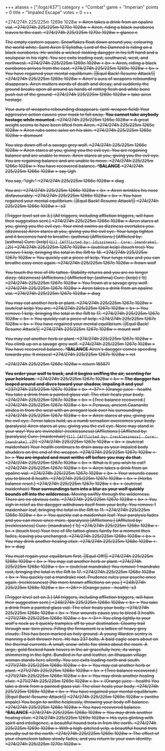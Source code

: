 +++
aliases = ["/logs/437"]
category = "Combat"
game = "Imperian"
points = 0
title = "Impaled Escape"
votes = 0
+++

<274/274h 225/225m 1269e 1028w <eb> <s>> 
Airen takes a drink from an opaline vial.
<274/274h 225/225m 1270e 1028w <eb> <s>> 
Airen, riding a black ouroboros leaves to the east.
<274/274h 225/225m 1270e 1028w <eb> <s>> glance e

The empty eastern square.
Snowflakes float down around you, colouring the world white. Saint Airen 
S'Sylistha, Lord of the Damned is riding on a black ouroboros. He wields a 
wicked-looking daegger in his left hand and a soulspear in his right. You see 
exits leading east, southwest, west, and northwest.
<274/274h 225/225m 1269e 1028w <-b> <s>> 
Airen, riding a black ouroboros arrives from the east.
<274/274h 225/225m 1269e 1028w <-b> <s>> 
You have regained your mental equilibrium.
||Equil Back! Resume Attack!||
<274/274h 225/225m 1269e 1028w <eb> <s>> 
Airen's aura of weapons rebounding disappears.
Airen mutters words of death and decay, and suddenly the ground breaks open all
around as hands of rotting flesh and white bone push out of the ground.
<274/274h 225/225m 1269e 1028w <eb> <s>> take airen hostage

Your aura of weapons rebounding disappears. (anti-weapon field)
Your aggressive action causes your mask to fall away.
**You cannot take anybody hostage while mounted.**
<274/274h 225/225m 1265e 1028w <eb> <s>> 
A great weight seems to have been lifted from Airen.
<274/274h 225/225m 1265e 1028w <eb> <s>> 
Airen rubs some salve on his skin.
<274/274h 225/225m 1265e 1028w <eb> <s>> dismount

You step down off of a savage grey wolf.
<274/274h 225/225m 1266e 1028w <e-> <s>> 
Airen stares at you, giving you the evil eye.
You are regaining balance and are unable to move.
Airen stares at you, giving you the evil eye.
You are regaining balance and are unable to move.
<274/274h 225/225m 1266e 1028w <e-> <s>> 
You have recovered balance.
*************BALANCE************
<274/274h 225/225m 1266e 1028w <eb> <s>> say Ugh

You say, "Ugh."
<274/274h 225/225m 1266e 1028w <eb> <s>> diag

You are:
<274/274h 225/225m 1266e 1028w <-b> <s>> 
Airen wrinkles his nose disfavourably.
<274/274h 225/225m 1266e 1028w <-b> <s>> 
You have regained your mental equilibrium.
||Equil Back! Resume Attack!||
<274/274h 225/225m 1266e 1028w <eb> <s>> `s3

[Trigger level set on 3.]
[All triggers, including affliction triggers, will have their suggestion sent.]
<274/274h 225/225m 1266e 1028w <eb> <s>> 
Airen stares at you, giving you the evil eye.
Your mind swims as dizziness overtakes you. (dizziness)
Airen stares at you, giving you the evil eye.
Your lungs tighten and it becomes hard to breathe. (asthma)
[Afflictions:]
[Afflicted by: [asthma]  Cure: [kelp] (`1)]
[Afflicted by: [dizziness]  Cure: [mandrake] (`2)]
<274/274h 225/225m 1267e 1028w <eb> <s>> (outr/eat kelp) (touch tree) 
You remove 1 kelp, bringing the total in the Rift to 18.
<274/274h 225/225m 1267e 1028w <eb> <hst>> 
You quickly eat a piece of kelp.
Your lungs relax and you can breathe easy once again.
<274/274h 225/225m 1267e 1028w <eb> <hst>> frown wolf

You touch the tree of life tattoo.
Stability returns and you are no longer dizzy. (dizziness)
[Afflictions:]
[Afflicted by: [asthma]  Cure: [kelp] (`1)]
<274/274h 225/225m 1267e 1028w <eb> <hst>> 
You frown at a savage grey wolf.
<274/274h 225/225m 1267e 1028w <eb> <hst>> 
Airen takes a drink from an opaline vial.
<274/274h 225/225m 1267e 1028w <eb> <hst>> diag

You may eat another herb or plant.
<274/274h 225/225m 1267e 1028w <eb> <st>> (outr/eat kelp) 
You are:
<274/274h 225/225m 1267e 1028w <-b> <hst>> 
You remove 1 kelp, bringing the total in the Rift to 17.
<274/274h 225/225m 1267e 1028w <-b> <hst>> 
You quickly eat a piece of kelp.
<274/274h 225/225m 1267e 1028w <-b> <hst>> 
You have regained your mental equilibrium.
||Equil Back! Resume Attack!||
<274/274h 225/225m 1267e 1028w <eb> <hst>> mount wolf

You may eat another herb or plant.
<274/274h 225/225m 1267e 1028w <eb> <st>> 
You climb up on a savage grey wolf.
<274/274h 225/225m 1267e 1028w <e-> <st>> 
You have recovered balance.
*************BALANCE************
Airen's daegger comes speeding towards you. It misses!
<274/274h 225/225m 1267e 1028w <eb> <st>> ret

<274/274h 225/225m 1268e 1028w <eb> <st>> return 185871

**You order your wolf to track, and it begins sniffing the air, scenting for your
heirloom.**
<274/274h 225/225m 1267e 1028w <-b> <st>> 
**The daegger has looped around and dives toward your shadow, impaling it and 
you!**
<237/274h 225/225m 1267e 1028w <-b> <st> <-37>> (Orange juice - health) 
You take a drink from a painted glass vial.
The elixir heals your body.
<274/274h 225/225m 1267e 1028w <-b> <st>> 
[Tree balance recovered.]
<274/274h 225/225m 1267e 1028w <-b> <s>> 
Peravus, ancient Caananite strides in from the west with an arrogant look over 
his surroundings.
<274/274h 225/225m 1267e 1028w <-b> <s>> 
Airen stares at you, giving you the evil eye.
Terror takes hold, as a numb sensation overcomes your body. (paralysis)
Airen stares at you, giving you the evil eye.
None may stand in your way! You are invincible! (recklessness)
[Afflictions:]
[Afflicted by: [paralysis]  Cure: [maidenhair] (`1)]
[Afflicted by: [recklessness]  Cure: [mandrake] (`2)]
<274/274h 225/225m 1267e 1028w <-b> <s>> (outr/eat maidenhair) 
Your health continues to drain away as your impaled body shudders on the end of
the weapon.
<274/274h 225/225m 1267e 1028w <-b> <hs>> 
**You are impaled and must writhe off before you may do that.**
<274/274h 225/225m 1267e 1028w <-b> <hs>> 
What is it you wish to eat?
<274/274h 225/225m 1267e 1028w <-b> <hs>> 
Airen takes a drink from an opaline vial.
<274/274h 225/225m 1267e 1028w <-b> <hs>> 
Your wounds cause you to bleed 8 health.
<274/274h 225/225m 1267e 1028w <-b> <hs>> 
[Herbs balance reset.]
<274/274h 225/225m 1267e 1028w <-b> <s>> (outr/eat maidenhair) 
**Your surroundings turn into a blur as your wolf quickly bounds off into the 
wilderness.**
Moving swiftly through the wilderness.
There are no obvious exits.
<274/274h 225/225m 1267e 1028w <-b> <hs>> 
You sigh in relief as the daegger withdraws itself from your belly.
You remove 1 maidenhair leaf, bringing the total in the Rift to 11.
<274/274h 225/225m 1268e 1028w <-b> <hs>> 
You quickly eat a maidenhair leaf.
Your paralysis fades and you can move once more. (paralysis)
[Afflictions:]
[Afflicted by: [recklessness]  Cure: [mandrake] (`1)]
<274/274h 225/225m 1268e 1028w <-b> <hs>> (touch tree) 
Your tree of life tattoo glows faintly for a moment then fades, leaving you 
unchanged.
<274/274h 225/225m 1268e 1028w <-b> <hst>> 
You may drink another healing elixir.
<274/274h 225/225m 1268e 1028w <-b> <hst>> diag

You must regain your equilibrium first.
||Equil Off!||
<274/274h 225/225m 1268e 1028w <-b> <hst>> 
You may eat another herb or plant.
<274/274h 225/225m 1268e 1028w <-b> <st>> (outr/eat mandrake) 
You remove 1 mandrake root, bringing the total in the Rift to 17.
<274/274h 225/225m 1268e 1028w <-b> <hst>> 
You quickly eat a mandrake root.
Prudence rules your psyche once again. (recklessness)
[No more known afflictions on you.]
<248/274h 225/225m 1268e 1028w <-b> <hst> <-26>> (Orange juice - health) `s3

[Trigger level set on 3.]
[All triggers, including affliction triggers, will have their suggestion sent.]
<248/274h 225/225m 1268e 1028w <-b> <hst>> 
You take a drink from a painted glass vial.
The elixir heals your body.
<274/274h 225/225m 1268e 1028w <-b> <hst>> 
Your wounds cause you to bleed 3 health.
<271/274h 225/225m 1268e 1028w <-b> <hst> <-3>> 
You cling tightly to your wolf's neck as it quickly tramples off to your 
destination.
Gloomy trail through war-torn pines.
Filling the firmament is a lattice of heavy grey clouds. This has been marked 
as holy ground. A young Warden sentry is manning a bolt thrower here. He has 
237 bolts. A bald eagle soars about on the thermal currents. A small, 
snow-white fox slinks about the room. A large, gold flecked hawk hovers in the 
air gracefully here, its wings shimmering in the light. Bundled in fur and 
leather, an Ithaquan village woman stands here silently.
You see exits leading north and south.
<271/274h 225/225m 1268e 1028w <-b> <hst>> 
You may eat another herb or plant.
<271/274h 225/225m 1268e 1028w <-b> <st>> 
[Tree balance recovered.]
<271/274h 225/225m 1268e 1028w <-b> <s>> 
You may drink another healing elixir.
<271/274h 225/225m 1269e 1028w <-b> <s>> (Orange juice - health) 
You take a drink from a painted glass vial.
The elixir heals your body.
<274/274h 225/225m 1269e 1028w <-b> <s>> 
You have regained your mental equilibrium.
||Equil Back! Resume Attack!||
<274/274h 225/225m 1269e 1028w <eb> <s>> (writhe impale) 
You begin to writhe helplessly, throwing your body off balance.
<274/274h 225/225m 1268e 1028w <e-> <s>> 
You have recovered balance.
*************BALANCE************
<274/274h 225/225m 1268e 1028w <eb> <s>> 
You may drink another healing elixir.
<274/274h 225/225m 1269e 1028w <eb> <s>> 
His eyes glinting with spirit and intelligence, a beautiful hound trots in from
the north.
<274/274h 225/225m 1269e 1028w <eb> <s>> 
With a high-pitched yelp, a beautiful hound trots proudly out to the north.
<274/274h 225/225m 1269e 1028w <eb> <s>> 
The effect of your chameleon tattoo slowly fades, and you return to your own 
identity.
<274/274h 225/225m 1270e 1028w <eb> <s>> 